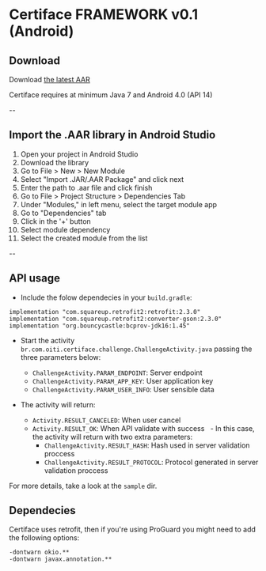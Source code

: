 # Certiface FRAMEWORK v0.1 (Android)

## Download

Download [the latest AAR](#)

Certiface requires at minimum Java 7 and Android 4.0 (API 14)

--

## Import the .AAR library in Android Studio


1. Open your project in Android Studio
1. Download the library
1. Go to File > New > New Module
1. Select "Import .JAR/.AAR Package" and click next
1. Enter the path to .aar file and click finish
1. Go to File > Project Structure > Dependencies Tab
1. Under "Modules," in left menu, select the target module app
1. Go to "Dependencies" tab
1. Click in the '+' button
1. Select module dependency
1. Select the created module from the list

--

## API usage

- Include the folow dependecies in your `build.gradle`:
```
implementation "com.squareup.retrofit2:retrofit:2.3.0"
implementation "com.squareup.retrofit2:converter-gson:2.3.0"
implementation "org.bouncycastle:bcprov-jdk16:1.45"
```

- Start the activity `br.com.oiti.certiface.challenge.ChallengeActivity.java` passing the three parameters below:
  - `ChallengeActivity.PARAM_ENDPOINT`: Server endpoint
  - `ChallengeActivity.PARAM_APP_KEY`:  User application key
  - `ChallengeActivity.PARAM_USER_INFO`: User sensible data

- The activity will return:
  - `Activity.RESULT_CANCELED`: When user cancel
  - `Activity.RESULT_OK`: When API validate with success
    - In this case, the activity will return with two extra parameters:
      - `ChallengeActivity.RESULT_HASH`: Hash used in server validation proccess
      - `ChallengeActivity.RESULT_PROTOCOL`: Protocol generated in server validation proccess 


For more details, take a look at the `sample` dir.


## Dependecies

Certiface uses retrofit, then if you're using ProGuard you might need to add the following options:

```
-dontwarn okio.**
-dontwarn javax.annotation.**
```
